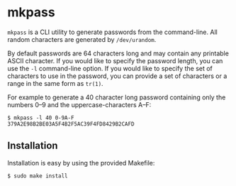 # mkpass

`mkpass` is a CLI utility to generate passwords from the command\-line.  All
random characters are generated by `/dev/urandom`.

By default passwords are 64 characters long and may contain any printable ASCII
character.  If you would like to specify the password length, you can use the
`-l` command\-line option.  If you would like to specify the set of characters
to use in the password, you can provide a set of characters or a range in the
same form as `tr(1)`.

For example to generate a 40 character long password containing only the numbers
0–9 and the uppercase-characters A–F:

    $ mkpass -l 40 0-9A-F
    379A2E98B2BE03A5F4B2F5AC39F4FD8429B2CAFD

## Installation

Installation is easy by using the provided Makefile:

    $ sudo make install
